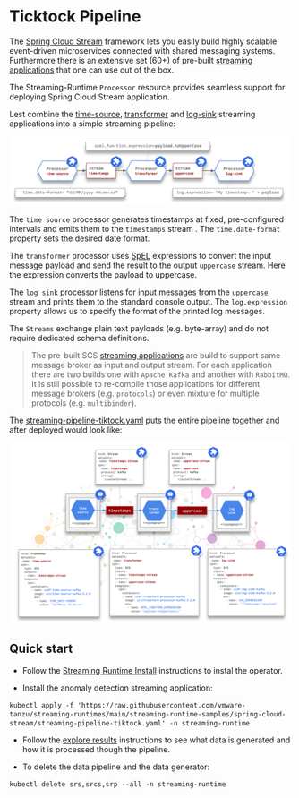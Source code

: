 # Ticktock Pipeline

The [Spring Cloud Stream](https://spring.io/projects/spring-cloud-stream) framework lets you easily build highly scalable event-driven microservices connected with shared messaging systems.
Furthermore there is an extensive set (60+) of pre-built [streaming applications](https://dataflow.spring.io/docs/applications/pre-packaged/#stream-applications) that one can use out of the box. 

The Streaming-Runtime `Processor` resource provides seamless support for deploying Spring Cloud Stream application.

Lest combine the [time-source](https://docs.spring.io/stream-applications/docs/2021.0.1/reference/html/#spring-cloud-stream-modules-time-source), [transformer](https://docs.spring.io/stream-applications/docs/2021.0.1/reference/html/#spring-cloud-stream-modules-transform-processor) and [log-sink](https://docs.spring.io/stream-applications/docs/2021.0.1/reference/html/#spring-cloud-stream-modules-log-sink) streaming applications into a simple streaming pipeline:

![SR SCS Pipeline](./scs-ticktock.svg)

The `time source` processor generates timestamps at fixed, pre-configured intervals and emits them to the `timestamps` stream . 
The `time.date-format` property sets the desired date format.

The `transformer` processor uses [SpEL](https://docs.spring.io/spring-framework/docs/current/reference/html/core.html#expressions) expressions to convert the input message payload and send the result to the output `uppercase` stream. Here the expression converts the payload to uppercase.

The `log sink` processor listens for input messages from the `uppercase` stream and prints them to the standard console output. 
The `log.expression` property allows us to specify the format of the printed log messages.

The `Streams` exchange plain text payloads (e.g. byte-array) and do not require dedicated schema definitions.

> The pre-built SCS [streaming applications](https://dataflow.spring.io/docs/applications/pre-packaged/#stream-applications) are build to support same message broker as input and output stream. 
> For each application there are two builds one with `Apache Kafka` and another with `RabbitMQ`. 
> It is still possible to re-compile those applications for different message brokers (e.g. `protocols`) or even mixture for multiple protocols (e.g. `multibinder`).

The [streaming-pipeline-tiktock.yaml](../../../streaming-runtime-samples/spring-cloud-stream/streaming-pipeline-tiktock.yaml) puts the entire pipeline together and after deployed would look like:

![SR SCS deployment](./ticktock-deployment.svg)

## Quick start

- Follow the [Streaming Runtime Install](../../install.md) instructions to instal the operator.

- Install the anomaly detection streaming application:
```shell
kubectl apply -f 'https://raw.githubusercontent.com/vmware-tanzu/streaming-runtimes/main/streaming-runtime-samples/spring-cloud-stream/streaming-pipeline-tiktock.yaml' -n streaming-runtime
```

- Follow the [explore results](../../instructions/#explore-the-results) instructions to see what data is generated and how it is processed though the pipeline. 

- To delete the data pipeline and the data generator:
```shell
kubectl delete srs,srcs,srp --all -n streaming-runtime 
```

